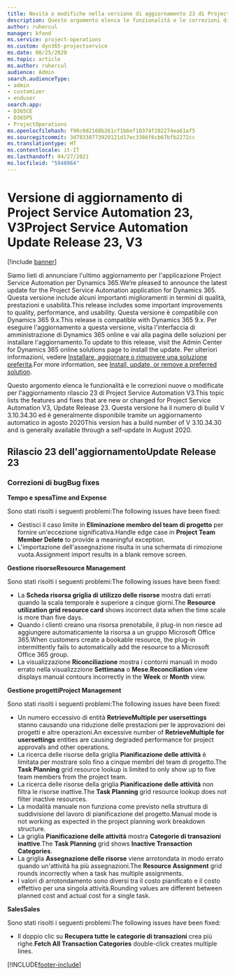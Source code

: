 ```yaml
---
title: Novità o modifiche nella versione di aggiornamento 23 di Project Service Automation V3
description: Questo argomento elenca le funzionalità e le correzioni disponibili nella versione di aggiornamento 23 di Project Service Automation V3.
author: ruhercul
manager: kfend
ms.service: project-operations
ms.custom: dyn365-projectservice
ms.date: 08/25/2020
ms.topic: article
ms.author: ruhercul
audience: Admin
search.audienceType:
- admin
- customizer
- enduser
search.app:
- D365CE
- D365PS
- ProjectOperations
ms.openlocfilehash: f90c0d2168b261cf1b6ef10374f282274ea61af5
ms.sourcegitcommit: 3d78338773929121d17ec3386f6cb67bfb2272cc
ms.translationtype: HT
ms.contentlocale: it-IT
ms.lasthandoff: 04/27/2021
ms.locfileid: "5948964"
---
```

# <a name="project-service-automation-update-release-23-v3"></a><span data-ttu-id="77faa-103">Versione di aggiornamento di Project Service Automation 23, V3</span><span class="sxs-lookup"><span data-stu-id="77faa-103">Project Service Automation Update Release 23, V3</span></span>

[!include [banner](../includes/psa-now-project-operations.md)]

<span data-ttu-id="77faa-104">Siamo lieti di annunciare l'ultimo aggiornamento per l'applicazione Project Service Automation per Dynamics 365.</span><span class="sxs-lookup"><span data-stu-id="77faa-104">We’re pleased to announce the latest update for the Project Service Automation application for Dynamics 365.</span></span> <span data-ttu-id="77faa-105">Questa versione include alcuni importanti miglioramenti in termini di qualità, prestazioni e usabilità.</span><span class="sxs-lookup"><span data-stu-id="77faa-105">This release includes some important improvements to quality, performance, and usability.</span></span> <span data-ttu-id="77faa-106">Questa versione è compatibile con Dynamics 365 9.x.</span><span class="sxs-lookup"><span data-stu-id="77faa-106">This release is compatible with Dynamics 365 9.x.</span></span> <span data-ttu-id="77faa-107">Per eseguire l'aggiornamento a questa versione, visita l'interfaccia di amministrazione di Dynamics 365 online e vai alla pagina delle soluzioni per installare l'aggiornamento.</span><span class="sxs-lookup"><span data-stu-id="77faa-107">To update to this release, visit the Admin Center for Dynamics 365 online solutions page to install the update.</span></span> <span data-ttu-id="77faa-108">Per ulteriori informazioni, vedere [Installare, aggiornare o rimuovere una soluzione preferita](/power-platform/admin/install-remove-preferred-solution).</span><span class="sxs-lookup"><span data-stu-id="77faa-108">For more information, see [Install, update, or remove a preferred solution](/power-platform/admin/install-remove-preferred-solution).</span></span>

<span data-ttu-id="77faa-109">Questo argomento elenca le funzionalità e le correzioni nuove o modificate per l'aggiornamento rilascio 23 di Project Service Automation V3.</span><span class="sxs-lookup"><span data-stu-id="77faa-109">This topic lists the features and fixes that are new or changed for Project Service Automation V3, Update Release 23.</span></span> <span data-ttu-id="77faa-110">Questa versione ha il numero di build V 3.10.34.30 ed è generalmente disponibile tramite un aggiornamento automatico in agosto 2020</span><span class="sxs-lookup"><span data-stu-id="77faa-110">This version has a build number of V 3.10.34.30 and is generally available through a self-update in August 2020.</span></span>

## <a name="update-release-23"></a><span data-ttu-id="77faa-111">Rilascio 23 dell'aggiornamento</span><span class="sxs-lookup"><span data-stu-id="77faa-111">Update Release 23</span></span>

### <a name="bug-fixes"></a><span data-ttu-id="77faa-112">Correzioni di bug</span><span class="sxs-lookup"><span data-stu-id="77faa-112">Bug fixes</span></span>

<span data-ttu-id="77faa-113">**Tempo e spesa**</span><span class="sxs-lookup"><span data-stu-id="77faa-113">**Time and Expense**</span></span>

<span data-ttu-id="77faa-114">Sono stati risolti i seguenti problemi:</span><span class="sxs-lookup"><span data-stu-id="77faa-114">The following issues have been fixed:</span></span>
- <span data-ttu-id="77faa-115">Gestisci il caso limite in **Eliminazione membro del team di progetto** per fornire un'eccezione significativa.</span><span class="sxs-lookup"><span data-stu-id="77faa-115">Handle edge case in **Project Team Member Delete** to provide a meaningful exception.</span></span>
- <span data-ttu-id="77faa-116">L'importazione dell'assegnazione risulta in una schermata di rimozione vuota.</span><span class="sxs-lookup"><span data-stu-id="77faa-116">Assignment import results in a blank remove screen.</span></span>

<span data-ttu-id="77faa-117">**Gestione risorse**</span><span class="sxs-lookup"><span data-stu-id="77faa-117">**Resource Management**</span></span>

<span data-ttu-id="77faa-118">Sono stati risolti i seguenti problemi:</span><span class="sxs-lookup"><span data-stu-id="77faa-118">The following issues have been fixed:</span></span>

- <span data-ttu-id="77faa-119">La **Scheda risorsa griglia di utilizzo delle risorse** mostra dati errati quando la scala temporale è superiore a cinque giorni.</span><span class="sxs-lookup"><span data-stu-id="77faa-119">The **Resource utilization grid resource card** shows incorrect data when the time scale is more than five days.</span></span>
- <span data-ttu-id="77faa-120">Quando i clienti creano una risorsa prenotabile, il plug-in non riesce ad aggiungere automaticamente la risorsa a un gruppo Microsoft Office 365.</span><span class="sxs-lookup"><span data-stu-id="77faa-120">When customers create a bookable resource, the plug-in intermittently fails to automatically add the resource to a Microsoft Office 365 group.</span></span>
- <span data-ttu-id="77faa-121">La visualizzazione **Riconciliazione** mostra i contorni manuali in modo errato nella visualizzzione **Settimana** o **Mese**.</span><span class="sxs-lookup"><span data-stu-id="77faa-121">**Reconciliation** view displays manual contours incorrectly in the **Week** or **Month** view.</span></span>

<span data-ttu-id="77faa-122">**Gestione progetti**</span><span class="sxs-lookup"><span data-stu-id="77faa-122">**Project Management**</span></span>

<span data-ttu-id="77faa-123">Sono stati risolti i seguenti problemi:</span><span class="sxs-lookup"><span data-stu-id="77faa-123">The following issues have been fixed:</span></span>

- <span data-ttu-id="77faa-124">Un numero eccessivo di entità **RetrieveMultiple per usersettings** stanno causando una riduzione delle prestazioni per le approvazioni dei progetti e altre operazioni.</span><span class="sxs-lookup"><span data-stu-id="77faa-124">An excessive number of **RetrieveMultiple for usersettings** entities are causing degraded performance for project approvals and other operations.</span></span>
- <span data-ttu-id="77faa-125">La ricerca delle risorse della griglia **Pianificazione delle attività** è limitata per mostrare solo fino a cinque membri del team di progetto.</span><span class="sxs-lookup"><span data-stu-id="77faa-125">The **Task Planning** grid resource lookup is limited to only show up to five team members from the project team.</span></span> 
- <span data-ttu-id="77faa-126">La ricerca delle risorse della griglia **Pianificazione delle attività** non filtra le risorse inattive.</span><span class="sxs-lookup"><span data-stu-id="77faa-126">The **Task Planning** grid resource lookup does not filter inactive resources.</span></span>
- <span data-ttu-id="77faa-127">La modalità manuale non funziona come previsto nella struttura di suddivisione del lavoro di pianificazione del progetto.</span><span class="sxs-lookup"><span data-stu-id="77faa-127">Manual mode is not working as expected in the project planning work breakdown structure.</span></span>
- <span data-ttu-id="77faa-128">La griglia **Pianificazione delle attività** mostra **Categorie di transazioni inattive**.</span><span class="sxs-lookup"><span data-stu-id="77faa-128">The **Task Planning** grid shows **Inactive Transaction Categories**.</span></span>
- <span data-ttu-id="77faa-129">La griglia **Assegnazione delle risorse** viene arrotondata in modo errato quando un'attività ha più assegnazioni.</span><span class="sxs-lookup"><span data-stu-id="77faa-129">The **Resource Assignment** grid rounds incorrectly when a task has multiple assignments.</span></span>
- <span data-ttu-id="77faa-130">I valori di arrotondamento sono diversi tra il costo pianificato e il costo effettivo per una singola attività.</span><span class="sxs-lookup"><span data-stu-id="77faa-130">Rounding values are different between planned cost and actual cost for a single task.</span></span>

<span data-ttu-id="77faa-131">**Sales**</span><span class="sxs-lookup"><span data-stu-id="77faa-131">**Sales**</span></span>

<span data-ttu-id="77faa-132">Sono stati risolti i seguenti problemi:</span><span class="sxs-lookup"><span data-stu-id="77faa-132">The following issues have been fixed:</span></span>

- <span data-ttu-id="77faa-133">Il doppio clic su **Recupera tutte le categorie di transazioni** crea più righe.</span><span class="sxs-lookup"><span data-stu-id="77faa-133">**Fetch All Transaction Categories** double-click creates multiple lines.</span></span>


[!INCLUDE[footer-include](../includes/footer-banner.md)]